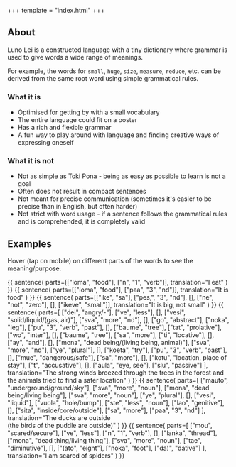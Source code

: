 +++
template = "index.html"
+++
## About

Luno Lei is a constructed language with a tiny dictionary
where grammar is used to give words a wide range of
meanings.

For example, the words for `small`, `huge`, `size`,
`measure`, `reduce`, etc. can be derived from the same root
word using simple grammatical rules.

### What it is
* Optimised for getting by with a small vocabulary
* The entire language could fit on a poster
* Has a rich and flexible grammar 
* A fun way to play around with language and finding
  creative ways of expressing oneself

### What it is not
* Not as simple as Toki Pona - being as easy as possible to learn is not a goal
* Often does not result in compact sentences
* Not meant for precise communication (sometimes it's easier to be precise than in English, but often harder)
* Not strict with word usage - if a sentence follows the
  grammatical rules and is comprehended, it is completely valid

## Examples

Hover (tap on mobile) on different parts of the
words to see the meaning/purpose.

{{ sentence(
    parts=[["loma", "food"], ["n", "1", "verb"]],
    translation="I eat"
) }}
{{ sentence(
    parts=[["loma", "food"], ["paa", "3", "nd"]],
    translation="It is food"
) }}
{{ sentence(
    parts=[["ike", "sa"], ["pes,", "3", "nd"], [], ["ne", "not", "zero"], [], ["ikeve", "small"]],
    translation="It is big, not small"
) }}
{{
    sentence(
        parts=[
            ["dei", "angry/-"],
            ["ve", "less"],
            [],
            ["vesi", "solid/liquid/(gas, air)"],
            ["sva", "more", "nd"],
            [],
            ["go", "abstract"],
            ["noka", "leg"],
            ["pu", "3", "verb", "past"],
            [],
            ["baume", "tree"],
            ["tat", "prolative"],
            ["wo", "inter"],
            [],
            ["baume", "tree"],
            ["sa", "more"],
            ["ti", "locative"],
            [],
            ["ay", "and"],
            [],
            ["mona", "dead being/(living being, animal)"],
            ["sva", "more", "nd"],
            ["ye", "plural"],
            [],
            ["koeta", "try"],
            ["pu", "3", "verb", "past"],
            [],
            ["mue", "dangerous/safe"],
            ["sa", "more"],
            [],
            ["kotu", "location, place of stay"],
            ["t", "accusative"],
            [],
            ["aula", "eye, see"],
            ["slu", "passive"]
        ],
        translation="The strong winds breezed through the trees in the forest and the animals tried to find a safer location"
    )
}}
{{ sentence(
    parts=[
        ["mauto", "underground/ground/sky"],
        ["sva", "more", "noun"],
        ["mona", "dead being/living being"],
        ["sva", "more", "noun"],
        ["ye", "plural"],
        [],
        ["vesi", "liquid"],
        ["vuola", "hole/bump"],
        ["ste", "less", "noun"],
        ["lao", "genitive"],
        [],
        ["sita", "inside/core/outside"],
        ["sa", "more"],
        ["paa", "3", "nd"]
    ],
    translation="The ducks are outside<br>(the birds of the puddle are outside)"
) }}
{{ sentence(
    parts=[
        ["mou", "scared/secure"],
        ["ve", "less"],
        ["n", "1", "verb"],
        [],
        ["lanka", "thread"],
        ["mona", "dead thing/living thing"],
        ["sva", "more", "noun"],
        ["tae", "diminutive"],
        [],
        ["(ato", "eight"],
        ["noka", "foot"],
        ["da)", "dative"]
    ],
    translation="I am scared of spiders"
)
}}